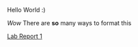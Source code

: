Hello World :)

*Wow* There are **so** many ways to format this

[Lab Report 1](https://stellaji.github.io/<your-lab-reports-repo>/lab-report-1-week-2.html)

